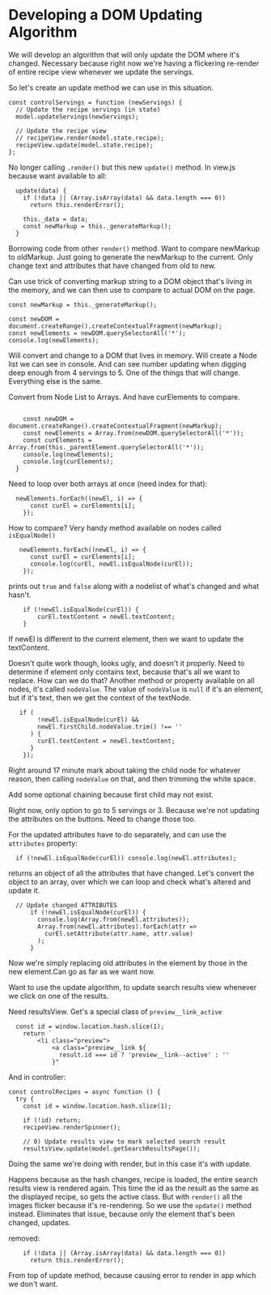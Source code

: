 # Developing a DOM Updating Algorithm

We will develop an algorithm that will only update the DOM where it's changed. Necessary because right now we're having a flickering re-render of entire recipe view whenever we update the servings.

So let's create an update method we can use in this situation.

```
const controlServings = function (newServings) {
  // Update the recipe servings (in state)
  model.updateServings(newServings);

  // Update the recipe view
  // recipeView.render(model.state.recipe);
  recipeView.update(model.state.recipe);
};
```

No longer calling `.render()` but this new `update()` method. In view.js because want available to all:

```
  update(data) {
    if (!data || (Array.isArray(data) && data.length === 0))
      return this.renderError();

    this._data = data;
    const newMarkup = this._generateMarkup();
  }
```

Borrowing code from other `render()` method. Want to compare newMarkup to oldMarkup. Just going to generate the newMarkup to the current. Only change text and attributes that have changed from old to new.

Can use trick of converting markup string to a DOM object that's living in the memory, and we can then use to compare to actual DOM on the page.

```
const newMarkup = this._generateMarkup();

const newDOM = document.createRange().createContextualFragment(newMarkup);
const newElements = newDOM.querySelectorAll('*');
console.log(newElements);
```

Will convert and change to a DOM that lives in memory. Will create a Node list we can see in console. And can see number updating when digging deep enough from 4 servings to 5. One of the things that will change. Everything else is the same.

Convert from Node List to Arrays. And have curElements to compare.

```

    const newDOM = document.createRange().createContextualFragment(newMarkup);
    const newElements = Array.from(newDOM.querySelectorAll('*'));
    const curElements = Array.from(this._parentElement.querySelectorAll('*'));
    console.log(newElements);
    console.log(curElements);
  }
```

Need to loop over both arrays at once (need index for that):

```
  newElements.forEach((newEl, i) => {
      const curEl = curElements[i];
    });
```

How to compare? Very handy method available on nodes called `isEqualNode()`

```
   newElements.forEach((newEl, i) => {
      const curEl = curElements[i];
      console.log(curEl, newEl.isEqualNode(curEl));
    });
```

prints out `true` and `false` along with a nodelist of what's changed and what hasn't.

```
    if (!newEl.isEqualNode(curEl)) {
        curEl.textContent = newEl.textContent;
    }
```

If newEl is different to the current element, then we want to update the textContent.

Doesn't quite work though, looks ugly, and doesn't it properly. Need to determine if element only contains text, because that's all we want to replace. How can we do that? Another method or property available on all nodes, it's called `nodeValue`. The value of `nodeValue` is `null` if it's an element, but if it's text, then we get the context of the textNode.

```
   if (
        !newEl.isEqualNode(curEl) &&
        newEl.firstChild.nodeValue.trim() !== ''
      ) {
        curEl.textContent = newEl.textContent;
      }
    });
```

Right around 17 minute mark about taking the child node for whatever reason, then calling `nodeValue` on that, and then trimming the white space.

Add some optional chaining because first child may not exist.

Right now, only option to go to 5 servings or 3. Because we're not updating the attributes on the buttons. Need to change those too.

For the updated attributes have to do separately, and can use the `attributes` property:

```
  if (!newEl.isEqualNode(curEl)) console.log(newEl.attributes);

```

returns an object of all the attributes that have changed. Let's convert the object to an array, over which we can loop and check what's altered and update it.

```
  // Update changed ATTRIBUTES
      if (!newEl.isEqualNode(curEl)) {
        console.log(Array.from(newEl.attributes));
        Array.from(newEl.attributes).forEach(attr =>
          curEl.setAttribute(attr.name, attr.value)
        );
      }
```

Now we're simply replacing old attributes in the element by those in the new element.Can go as far as we want now.

Want to use the update algorithm, to update search results view whenever we click on one of the results.

Need resultsView. Get's a special class of `preview__link_active`

```
  const id = window.location.hash.slice(1);
    return `
        <li class="preview">
            <a class="preview__link ${
              result.id === id ? 'preview__link--active' : ''
            }"
```

And in controller:

```
const controlRecipes = async function () {
  try {
    const id = window.location.hash.slice(1);

    if (!id) return;
    recipeView.renderSpinner();

    // 0) Update results view to mark selected search result
    resultsView.update(model.getSearchResultsPage());
```

Doing the same we're doing with render, but in this case it's with update.

Happens because as the hash changes, recipe is loaded, the entire search results view is rendered again. This time the id as the result as the same as the displayed recipe, so gets the active class. But with `render()` all the images flicker because it's re-rendering. So we use the `update()` method instead. Eliminates that issue, because only the element that's been changed, updates.

removed:

```
    if (!data || (Array.isArray(data) && data.length === 0))
      return this.renderError();
```

From top of update method, because causing error to render in app which we don't want.
